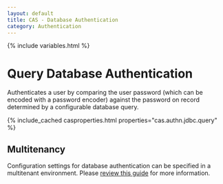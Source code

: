 ```yaml
---
layout: default
title: CAS - Database Authentication
category: Authentication
---
```

{% include variables.html %}

# Query Database Authentication

Authenticates a user by comparing the user password (which can be encoded with a password encoder)
against the password on record determined by a configurable database query.

{% include_cached casproperties.html properties="cas.authn.jdbc.query" %}

## Multitenancy

Configuration settings for database authentication can be specified in a multitenant environment.
Please [review this guide](../multitenancy/Multitenancy-Overview.html) for more information.
